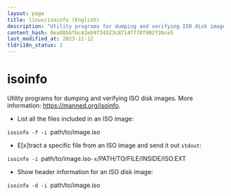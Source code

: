 ```yaml
---
layout: page
title: linux/isoinfo (English)
description: "Utility programs for dumping and verifying ISO disk images."
content_hash: 0ea88bbfbc43eb9734323c8714ff78f902f3bce5
last_modified_at: 2023-11-12
tldri18n_status: 2
---
```

# isoinfo

Utility programs for dumping and verifying ISO disk images.
More information: <https://manned.org/isoinfo>.

- List all the files included in an ISO image:

`isoinfo -f -i `<span class="tldr-var badge badge-pill bg-dark-lm bg-white-dm text-white-lm text-dark-dm font-weight-bold">path/to/image.iso</span>

- E[x]tract a specific file from an ISO image and send it out `stdout`:

`isoinfo -i `<span class="tldr-var badge badge-pill bg-dark-lm bg-white-dm text-white-lm text-dark-dm font-weight-bold">path/to/image.iso</span>` -x `<span class="tldr-var badge badge-pill bg-dark-lm bg-white-dm text-white-lm text-dark-dm font-weight-bold">/PATH/TO/FILE/INSIDE/ISO.EXT</span>

- Show header information for an ISO disk image:

`isoinfo -d -i `<span class="tldr-var badge badge-pill bg-dark-lm bg-white-dm text-white-lm text-dark-dm font-weight-bold">path/to/image.iso</span>
